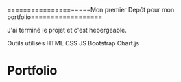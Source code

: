 =====================Mon premier Depôt pour mon portfolio==================

J'ai terminé le projet et c'est hébergeable. 

Outils utilisés
HTML
CSS
JS
Bootstrap
Chart.js
# Portfolio
